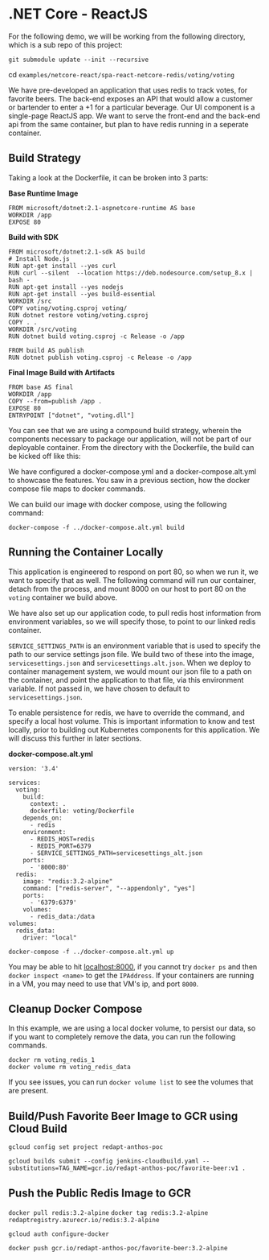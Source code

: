# .NET Core - ReactJS

For the following demo, we will be working from the following directory, which is a sub repo of this project:

`git submodule update --init --recursive`

cd `examples/netcore-react/spa-react-netcore-redis/voting/voting`

We have pre-developed an application that uses redis to track votes, for favorite beers. The back-end exposes an API that would allow a customer or bartender to enter a +1 for a particular beverage. Our UI component is a single-page ReactJS app. We want to serve the front-end and the back-end api from the same container, but plan to have redis running in a seperate container.

## Build Strategy

Taking a look at the Dockerfile, it can be broken into 3 parts:

**Base Runtime Image**
```
FROM microsoft/dotnet:2.1-aspnetcore-runtime AS base
WORKDIR /app
EXPOSE 80
```

**Build with SDK**
```
FROM microsoft/dotnet:2.1-sdk AS build
# Install Node.js
RUN apt-get install --yes curl
RUN curl --silent  --location https://deb.nodesource.com/setup_8.x |  bash -
RUN apt-get install --yes nodejs
RUN apt-get install --yes build-essential
WORKDIR /src
COPY voting/voting.csproj voting/
RUN dotnet restore voting/voting.csproj
COPY . .
WORKDIR /src/voting
RUN dotnet build voting.csproj -c Release -o /app

FROM build AS publish
RUN dotnet publish voting.csproj -c Release -o /app
```

**Final Image Build with Artifacts**
```
FROM base AS final
WORKDIR /app
COPY --from=publish /app .
EXPOSE 80
ENTRYPOINT ["dotnet", "voting.dll"]
```

You can see that we are using a compound build strategy, wherein the components necessary to package our application, will not be part of our deployable container. From the directory with the Dockerfile, the build can be kicked off like this:

We have configured a docker-compose.yml and a docker-compose.alt.yml to showcase the features. You saw in a previous section, how the docker compose file maps to docker commands.

We can build our image with docker compose, using the following command:

`docker-compose -f ../docker-compose.alt.yml build`

## Running the Container Locally

This application is engineered to respond on port 80, so when we run it, we want to specify that as well. The following command will run our container, detach from the process, and mount 8000 on our host to port 80 on the `voting` container we build above. 

We have also set up our application code, to pull redis host information from environment variables, so we will specify those, to point to our linked redis container. 

`SERVICE_SETTINGS_PATH` is an environment variable that is used to specify the path to our service settings json file. We build two of these into the image, `servicesettings.json` and `servicesettings.alt.json`. When we deploy to container management system, we would mount our json file to a path on the container, and point the application to that file, via this environment variable. If not passed in, we have chosen to default to `servicesettings.json`.

To enable persistence for redis, we have to override the command, and specify a local host volume. This is important information to know and test locally, prior to building out Kubernetes components for this application. We will discuss this further in later sections.

**docker-compose.alt.yml**
```
version: '3.4'

services:
  voting:
    build:
      context: .
      dockerfile: voting/Dockerfile
    depends_on:
      - redis
    environment:
      - REDIS_HOST=redis
      - REDIS_PORT=6379
      - SERVICE_SETTINGS_PATH=servicesettings_alt.json
    ports: 
      - '8000:80'
  redis:
    image: "redis:3.2-alpine"
    command: ["redis-server", "--appendonly", "yes"]
    ports:
      - '6379:6379'
    volumes:
      - redis_data:/data
volumes:
  redis_data:
    driver: "local"

```

`docker-compose -f ../docker-compose.alt.yml up`

You may be able to hit [localhost:8000](http://localhost:8000), if you cannot try `docker ps` and then `docker inspect <name>` to get the `IPAddress`. If your containers are running in a VM, you may need to use that VM's ip, and port `8000`.

## Cleanup Docker Compose
In this example, we are using a local docker volume, to persist our data, so if you want to completely remove the data, you can run the following commands.

```
docker rm voting_redis_1
docker volume rm voting_redis_data
```

If you see issues, you can run `docker volume list` to see the volumes that are present.

## Build/Push Favorite Beer Image to GCR using Cloud Build

`gcloud config set project redapt-anthos-poc`

`gcloud builds submit --config jenkins-cloudbuild.yaml --substitutions=TAG_NAME=gcr.io/redapt-anthos-poc/favorite-beer:v1 .`

## Push the Public Redis Image to GCR

`docker pull redis:3.2-alpine`
`docker tag redis:3.2-alpine redaptregistry.azurecr.io/redis:3.2-alpine`

`gcloud auth configure-docker`

`docker push gcr.io/redapt-anthos-poc/favorite-beer:3.2-alpine`
